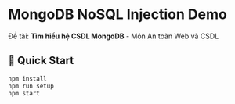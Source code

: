 # MongoDB NoSQL Injection Demo

Đề tài: **Tìm hiểu hệ CSDL MongoDB** - Môn An toàn Web và CSDL

## 🚀 Quick Start
```bash
npm install
npm run setup
npm start